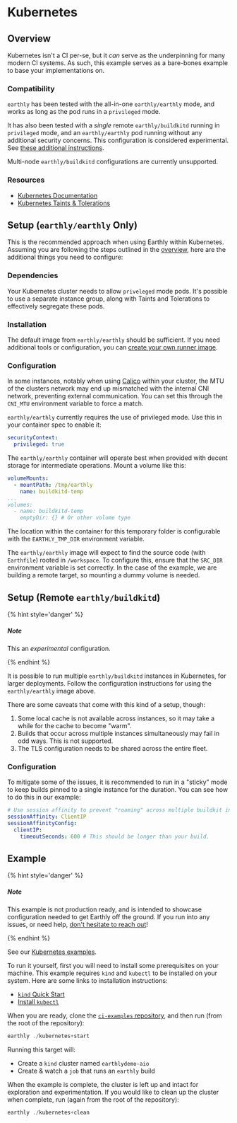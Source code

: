 # Kubernetes

## Overview

Kubernetes isn't a CI per-se, but it _can_ serve as the underpinning for many modern CI systems. As such, this example serves as a bare-bones example to base your implementations on.

### Compatibility

`earthly` has been tested with the all-in-one `earthly/earthly` mode, and works as long as the pod runs in a `privileged` mode.

It has also been tested with a _single_ remote `earthly/buildkitd` running in `privileged` mode, and an `earthly/earthly` pod running without any additional security concerns. This configuration is considered experimental. See [these additional instructions](../remote-buildkit.md).

Multi-node `earthly/buildkitd` configurations are currently unsupported.

### Resources

 * [Kubernetes Documentation](https://kubernetes.io/docs/home/supported-doc-versions/)
 * [Kubernetes Taints & Tolerations](https://kubernetes.io/docs/concepts/scheduling-eviction/taint-and-toleration/)

## Setup (`earthly/earthly` Only)

This is the recommended approach when using Earthly within Kubernetes. Assuming you are following the steps outlined in the [overview](../overview.md), here are the additional things you need to configure:

### Dependencies

Your Kubernetes cluster needs to allow `priveleged` mode pods. It's possible to use a separate instance group, along with Taints and Tolerations to effectively segregate these pods.

### Installation

The default image from `earthly/earthly` should be sufficient. If you need additional tools or configuration, you can [create your own runner image](../build-an-earthly-ci-image.md).

### Configuration

In some instances, notably when using [Calico](https://www.tigera.io/project-calico/) within your cluster, the MTU of the clusters network may end up mismatched with the internal CNI network, preventing external communication. You can set this through the `CNI_MTU` environment variable to force a match.

`earthly/earthly` currently requires the use of privileged mode. Use this in your container spec to enable it:

```yaml
securityContext:
  privileged: true
```

The `earthly/earthly` container will operate best when provided with decent storage for intermediate operations. Mount a volume like this:

```yaml
volumeMounts:
  - mountPath: /tmp/earthly
    name: buildkitd-temp
...
volumes:
  - name: buildkitd-temp
    emptyDir: {} # Or other volume type
```

The location within the container for this temporary folder is configurable with the `EARTHLY_TMP_DIR` environment variable.

The `earthly/earthly` image will expect to find the source code (with `Earthfile`) rooted in `/workspace`. To configure this, ensure that the `SRC_DIR` environment variable is set correctly. In the case of the example, we are building a remote target, so mounting a dummy volume is needed.

## Setup (Remote `earthly/buildkitd`)

{% hint style='danger' %}
##### Note

This an _experimental_ configuration.

{% endhint %}

It is possible to run multiple `earthly/buildkitd` instances in Kubernetes, for larger deployments. Follow the configuration instructions for using the `earthly/earthly` image above.

There are some caveats that come with this kind of a setup, though:

1. Some local cache is not available across instances, so it may take a while for the cache to become "warm".
2. Builds that occur across multiple instances simultaneously may fail in odd ways. This is not supported.
3. The TLS configuration needs to be shared across the entire fleet.

### Configuration

To mitigate some of the issues, it is recommended to run in a "sticky" mode to keep builds pinned to a single instance for the duration. You can see how to do this in our example:

```yaml
# Use session affinity to prevent "roaming" across multiple buildkit instances; if needed.
sessionAffinity: ClientIP
sessionAffinityConfig:
  clientIP:
    timeoutSeconds: 600 # This should be longer than your build.
```

## Example

{% hint style='danger' %}
##### Note

This example is not production ready, and is intended to showcase configuration needed to get Earthly off the ground. If you run into any issues, or need help, [don't hesitate to reach out](https://github.com/earthly/earthly/issues/new)!

{% endhint %}

See our [Kubernetes examples](https://github.com/earthly/ci-examples/tree/main/kubernetes).

To run it yourself, first you will need to install some prerequisites on your machine. This example requires `kind` and `kubectl` to be installed on your system. Here are some links to installation instructions:

- [`kind` Quick Start](https://kind.sigs.k8s.io/docs/user/quick-start/)
- [Install `kubectl`](https://kubernetes.io/docs/tasks/tools/#kubectl)

When you are ready, clone the [`ci-examples` repository](https://github.com/earthly/ci-examples), and then run (from the root of the repository):

```go
earthly ./kubernetes+start
```

Running this target will:

- Create a `kind` cluster named `earthlydemo-aio`
- Create & watch a `job` that runs an `earthly` build

When the example is complete, the cluster is left up and intact for exploration and experimentation. If you would like to clean up the cluster when complete, run (again from the root of the repository):

```go
earthly ./kubernetes+clean
```
